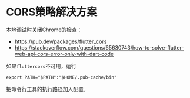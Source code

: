 # CORS策略解决方案

本地调试时关闭Chrome的检查：
- https://pub.dev/packages/flutter_cors
- https://stackoverflow.com/questions/65630743/how-to-solve-flutter-web-api-cors-error-only-with-dart-code

如果`fluttercors`不可用，运行

```shell
export PATH="$PATH":"$HOME/.pub-cache/bin"
```

把命令行工具的执行路径加入配置。

